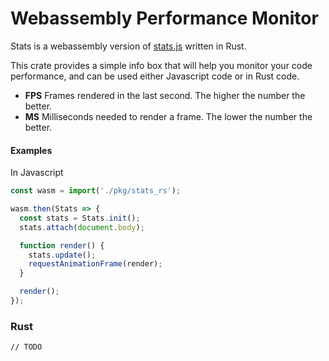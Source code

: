 # Webassembly Performance Monitor

Stats is a webassembly version of [stats.js](https://github.com/mrdoob/stats.js) written in Rust.

This crate provides a simple info box that will help you monitor your code performance,
and can be used either Javascript code or in Rust code.

* **FPS** Frames rendered in the last second. The higher the number the better.
* **MS** Milliseconds needed to render a frame. The lower the number the better.

#### Examples

In Javascript
```js
const wasm = import('./pkg/stats_rs');

wasm.then(Stats => {
  const stats = Stats.init();
  stats.attach(document.body);

  function render() {
    stats.update();
    requestAnimationFrame(render);
  }

  render();
});
```

### Rust
```
// TODO
```
